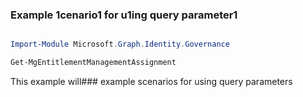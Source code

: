 ### Example 1cenario1 for u1ing query parameter1

```powershell

Import-Module Microsoft.Graph.Identity.Governance

Get-MgEntitlementManagementAssignment

```
This example will### example scenarios for using query parameters

